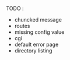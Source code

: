 TODO :
  - chuncked message
  - routes
  - missing config value
  - cgi
  - default error page
  - directory listing
